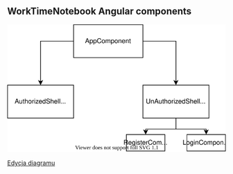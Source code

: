 

## WorkTimeNotebook Angular components
![Diagram](Anular%20component's%20hierarchy.svg)

[Edycja diagramu](https://www.draw.io/?mode=github#Harturgawlik%2FWorkTimeNotebookMat%2Fmaster%2Fdiagrams%2FAnular%20component's%20hierarchy.svg)
